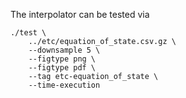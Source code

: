 The interpolator can be tested via

```
./test \
    ../etc/equation_of_state.csv.gz \
    --downsample 5 \
    --figtype png \
    --figtype pdf \
    --tag etc-equation_of_state \
    --time-execution
```
